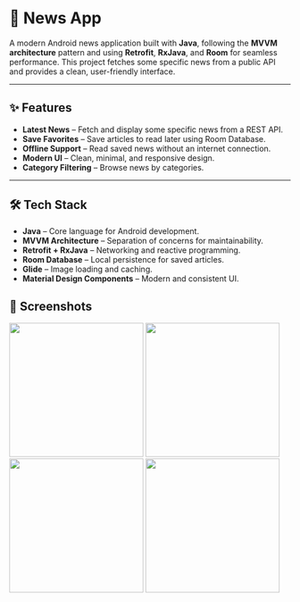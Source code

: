 # 📰 News App

A modern Android news application built with **Java**, following the **MVVM architecture** pattern and using **Retrofit**, **RxJava**, and **Room** for seamless performance.
This project fetches some specific news from a public API and provides a clean, user-friendly interface.


---


## ✨ Features

- **Latest News** – Fetch and display some specific news from a REST API.
- **Save Favorites** – Save articles to read later using Room Database.
- **Offline Support** – Read saved news without an internet connection.
- **Modern UI** – Clean, minimal, and responsive design.
- **Category Filtering** – Browse news by categories.


---


## 🛠 Tech Stack


- **Java** – Core language for Android development.
- **MVVM Architecture** – Separation of concerns for maintainability.
- **Retrofit + RxJava** – Networking and reactive programming.
- **Room Database** – Local persistence for saved articles.
- **Glide** – Image loading and caching.
- **Material Design Components** – Modern and consistent UI.




## 📸 Screenshots
<img src="https://github.com/user-attachments/assets/04f3c7cc-6d3e-4073-9b30-8d94fcc49c70" width="240"> <img src="https://github.com/user-attachments/assets/41996a77-73be-473b-8804-f2909e30f8e4" width="240"> <img src="https://github.com/user-attachments/assets/ea556bbd-72e2-403b-a339-0228c061063d" width="240"> <img src="https://github.com/user-attachments/assets/1ffca3f9-9ce6-44a1-8c90-b8549ed6768f" width="240">


